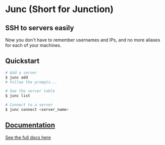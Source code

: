 # Junc (Short for Junction)
## SSH to servers easily
Now you don't have to remember usernames and IPs, and no more aliases for each of your machines.

## Quickstart
```sh
# Add a server
$ junc add
# Follow the prompts...

# See the server table
$ junc list

# Connect to a server
$ junc connect <server_name>
```

## [Documentation](docs/index.md)
[See the full docs here](docs/index.md)
